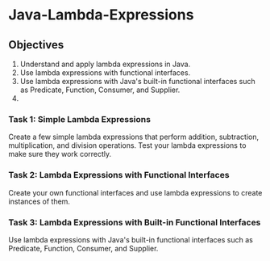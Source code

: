 # Java-Lambda-Expressions

## Objectives
1. Understand and apply lambda expressions in Java.
2. Use lambda expressions with functional interfaces.
3. Use lambda expressions with Java's built-in functional interfaces such as Predicate, Function, Consumer, and Supplier.
4. 
### Task 1: Simple Lambda Expressions

Create a few simple lambda expressions that perform addition, subtraction, multiplication, and division operations. Test your lambda expressions to make sure they work correctly.

 

### Task 2: Lambda Expressions with Functional Interfaces

Create your own functional interfaces and use lambda expressions to create instances of them.

 

### Task 3: Lambda Expressions with Built-in Functional Interfaces

Use lambda expressions with Java's built-in functional interfaces such as Predicate, Function, Consumer, and Supplier.
